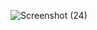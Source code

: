 ![Screenshot (24)](https://github.com/Madhuna-skcet/React-727722EUCY024-cc-1/assets/151620149/3d53ddf6-3733-454b-9e33-2993be76fd2d)
